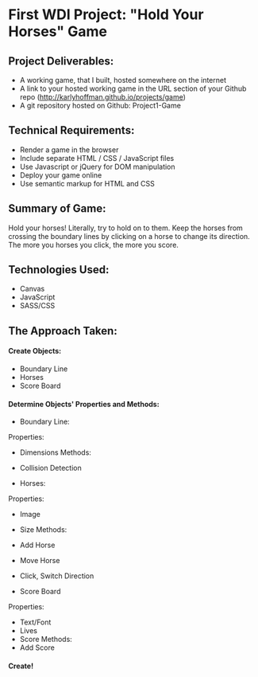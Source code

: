 # First WDI Project: "Hold Your Horses" Game

## Project Deliverables:
- A working game, that I built, hosted somewhere on the internet
- A link to your hosted working game in the URL section of your Github repo (http://karlyhoffman.github.io/projects/game)
- A git repository hosted on Github: Project1-Game

## Technical Requirements:
- Render a game in the browser
- Include separate HTML / CSS / JavaScript files
- Use Javascript or jQuery for DOM manipulation
- Deploy your game online
- Use semantic markup for HTML and CSS


## Summary of Game:
Hold your horses! Literally, try to hold on to them. Keep the horses from crossing the boundary lines by clicking on a horse to change its direction. The more you horses you click, the more you score. 


## Technologies Used:
- Canvas
- JavaScript
- SASS/CSS

## The Approach Taken:

#### Create Objects:

- Boundary Line
- Horses
- Score Board

#### Determine Objects' Properties and Methods:

- Boundary Line:

Properties:
  - Dimensions
Methods:
  - Collision Detection
  
- Horses:

Properties:
  - Image
  - Size
Methods:
  - Add Horse
  - Move Horse
  - Click, Switch Direction

- Score Board

Properties:
  - Text/Font
  - Lives
  - Score
Methods:
  - Add Score

#### Create!


